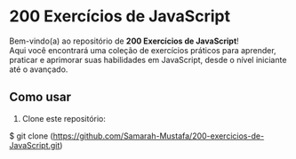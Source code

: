 # 200 Exercícios de JavaScript

Bem-vindo(a) ao repositório de **200 Exercícios de JavaScript**!  
Aqui você encontrará uma coleção de exercícios práticos para aprender, praticar e aprimorar suas habilidades em JavaScript, desde o nível iniciante até o avançado.

## Como usar

1. Clone este repositório:

  $ git clone (https://github.com/Samarah-Mustafa/200-exercicios-de-JavaScript.git)